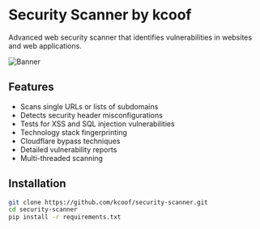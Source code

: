 # Security Scanner by kcoof

Advanced web security scanner that identifies vulnerabilities in websites and web applications.

![Banner](banner.png)

## Features

- Scans single URLs or lists of subdomains
- Detects security header misconfigurations
- Tests for XSS and SQL injection vulnerabilities
- Technology stack fingerprinting
- Cloudflare bypass techniques
- Detailed vulnerability reports
- Multi-threaded scanning

## Installation

```bash
git clone https://github.com/kcoof/security-scanner.git
cd security-scanner
pip install -r requirements.txt
